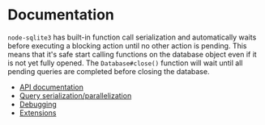 # Documentation

`node-sqlite3` has built-in function call serialization and automatically waits before executing a blocking action until no other action is pending. This means that it's safe start calling functions on the database object even if it is not yet fully opened. The `Database#close()` function will wait until all pending queries are completed before closing the database.

* [API documentation](https://github.com/developmentseed/node-sqlite3/wiki/API)
* [Query serialization/parallelization](https://github.com/developmentseed/node-sqlite3/wiki/Control-Flow)
* [Debugging](https://github.com/developmentseed/node-sqlite3/wiki/Debugging)
* [Extensions](https://github.com/developmentseed/node-sqlite3/wiki/Extensions)

